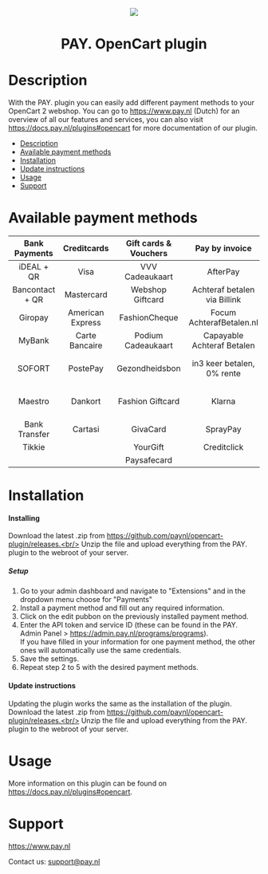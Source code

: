 <p align="center">
  <img src="https://www.pay.nl/uploads/1/brands/main_logo.png" />
</p>
<h1 align="center">PAY. OpenCart plugin</h1>

# Description

With the PAY. plugin you can easily add different payment methods to your OpenCart 2 webshop. You can go to https://www.pay.nl (Dutch) for an overview of all our features and services, you can also visit https://docs.pay.nl/plugins#opencart for more documentation of our plugin.

- [Description](#description)
- [Available payment methods](#available-payment-methods)
- [Installation](#installation)
- [Update instructions](#update-instructions)
- [Usage](#usage)
- [Support](#support)

# Available payment methods

Bank Payments  | Creditcards | Gift cards & Vouchers | Pay by invoice | Others | 
:-----------: | :-----------: | :-----------: | :-----------: | :-----------: |
iDEAL + QR |Visa | VVV Cadeaukaart | AfterPay | PayPal |
Bancontact + QR |  Mastercard | Webshop Giftcard | Achteraf betalen via Billink | WeChatPay | 
Giropay |American Express | FashionCheque |Focum AchterafBetalen.nl | AmazonPay |
MyBank | Carte Bancaire | Podium Cadeaukaart | Capayable Achteraf Betalen | Cashly | 
SOFORT | PostePay | Gezondheidsbon | in3 keer betalen, 0% rente | Pay Fixed Price (phone) |
Maestro | Dankort | Fashion Giftcard | Klarna | Instore Payments (POS) |
Bank Transfer | Cartasi | GivaCard | SprayPay | Przelewy24 | 
| Tikkie | | YourGift | Creditclick | Apple Pay | 
| | | Paysafecard |

# Installation
#### Installing

Download the latest .zip from https://github.com/paynl/opencart-plugin/releases.<br/>
Unzip the file and upload everything from the PAY. plugin to the webroot of your server.


##### Setup

1. Go to your admin dashboard and navigate to "Extensions" and in the dropdown menu choose for "Payments"
2. Install a payment method and fill out any required information.
3. Click on the edit pubbon on the previously installed payment method.
4. Enter the API token and service ID (these can be found in the PAY. Admin Panel > https://admin.pay.nl/programs/programs).<br/>If you have filled in your information for one payment method, the other ones will automatically use the same credentials.
5. Save the settings.
6. Repeat step 2 to 5 with the desired payment methods.


#### Update instructions

Updating the plugin works the same as the installation of the plugin.<br/>
Download the latest .zip from https://github.com/paynl/opencart-plugin/releases.<br/>
Unzip the file and upload everything from the PAY. plugin to the webroot of your server.

# Usage

More information on this plugin can be found on https://docs.pay.nl/plugins#opencart.

# Support
https://www.pay.nl

Contact us: support@pay.nl
